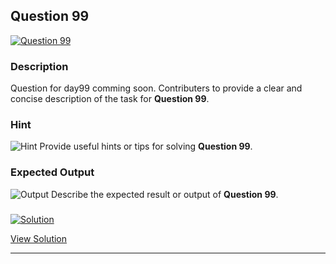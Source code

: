 


## Question 99
<a href="https://github.com/alishgosai/Python-Exercise-and-Solutions/blob/master/questions/Question99.md" target="_blank">
  <img src="https://img.shields.io/badge/Question-99-purple?style=for-the-badge&logoSize=60" alt="Question 99">
</a>

### **Description**
Question for day99 comming soon.
Contributers to provide a clear and concise description of the task for **Question 99**.

### **Hint**
![Hint](https://img.shields.io/badge/Hint:-blue)
Provide useful hints or tips for solving **Question 99**.

### **Expected Output**
![Output](https://img.shields.io/badge/Output:-blue)
Describe the expected result or output of **Question 99**.

### <a href="https://github.com/alishgosai/Python-Exercise-and-Solutions/blob/master/solutions/Solution99.js" target="_blank">
  <img src="https://img.shields.io/badge/Solution-1f8e00?style=for-the-badge&logo=solution&logoColor=white" alt="Solution">
</a>

<a href="https://github.com/alishgosai/Python-Exercise-and-Solutions/blob/master/solutions/Solution99.js" target="_blank">View Solution</a>

---

